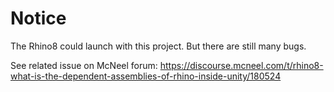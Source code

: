 # Notice
The Rhino8 could launch with this project. But there are still many bugs.

See related issue on McNeel forum: https://discourse.mcneel.com/t/rhino8-what-is-the-dependent-assemblies-of-rhino-inside-unity/180524
